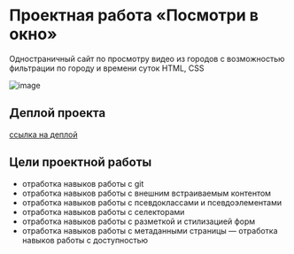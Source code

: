 # Проектная работа «Посмотри в окно»

Одностраничный сайт по просмотру видео из городов с возможностью фильтрации по городу и времени суток
HTML, CSS

![image](https://github.com/Nigilen/posmotri_v_okno/assets/38656496/321bc7d3-d4bf-4b58-8346-9a39859b66ed)


## Деплой проекта
[ссылка на деплой](https://nigilen.github.io/posmotri_v_okno/)


## Цели проектной работы 
- отработка навыков работы с git
- отработка навыков работы с внешним встраиваемым контентом
- отработка навыков работы с псевдоклассами и псевдоэлементами
- отработка навыков работы с селекторами
- отработка навыков работы с разметкой и стилизацией форм
- отработка навыков работы с метаданными страницы
— отработка навыков работы с доступностью
